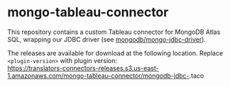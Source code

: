# mongo-tableau-connector

This repository contains a custom Tableau connector for MongoDB Atlas
SQL, wrapping our JDBC driver (see
[mongodb/mongo-jdbc-driver](/mongodb/mongo-jdbc-driver)).

The releases are available for download at the following location.  Replace `<plugin-version>` with plugin version:  
https://translators-connectors-releases.s3.us-east-1.amazonaws.com/mongo-tableau-connector/mongodb-jdbc-<plugin-version>.taco
